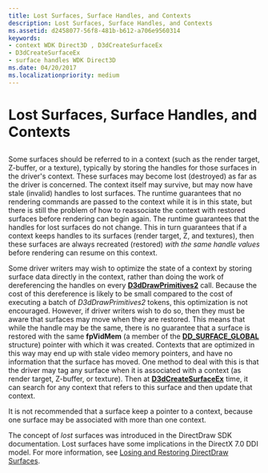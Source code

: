 ```yaml
---
title: Lost Surfaces, Surface Handles, and Contexts
description: Lost Surfaces, Surface Handles, and Contexts
ms.assetid: d2458077-56f8-481b-b612-a706e9560314
keywords:
- context WDK Direct3D , D3dCreateSurfaceEx
- D3dCreateSurfaceEx
- surface handles WDK Direct3D
ms.date: 04/20/2017
ms.localizationpriority: medium
---
```


# Lost Surfaces, Surface Handles, and Contexts


## <span id="ddk_lost_surfaces_surface_handles_and_contexts_gg"></span><span id="DDK_LOST_SURFACES_SURFACE_HANDLES_AND_CONTEXTS_GG"></span>


Some surfaces should be referred to in a context (such as the render target, Z-buffer, or a texture), typically by storing the handles for those surfaces in the driver's context. These surfaces may become lost (destroyed) as far as the driver is concerned. The context itself may survive, but may now have stale (invalid) handles to lost surfaces. The runtime guarantees that no rendering commands are passed to the context while it is in this state, but there is still the problem of how to reassociate the context with restored surfaces before rendering can begin again. The runtime guarantees that the handles for lost surfaces do not change. This in turn guarantees that if a context keeps handles to its surfaces (render target, Z, and textures), then these surfaces are always recreated (restored) *with the same handle values* before rendering can resume on this context.

Some driver writers may wish to optimize the state of a context by storing surface data directly in the context, rather than doing the work of dereferencing the handles on every [**D3dDrawPrimitives2**](https://msdn.microsoft.com/library/windows/hardware/ff544704) call. Because the cost of this dereference is likely to be small compared to the cost of executing a batch of *D3dDrawPrimitives2* tokens, this optimization is not encouraged. However, if driver writers wish to do so, then they must be aware that surfaces may move when they are restored. This means that while the handle may be the same, there is no guarantee that a surface is restored with the same **fpVidMem** (a member of the [**DD\_SURFACE\_GLOBAL**](https://msdn.microsoft.com/library/windows/hardware/ff551726) structure) pointer with which it was created. Contexts that are optimized in this way may end up with stale video memory pointers, and have no information that the surface has moved. One method to deal with this is that the driver may tag any surface when it is associated with a context (as render target, Z-buffer, or texture). Then at [**D3dCreateSurfaceEx**](https://msdn.microsoft.com/library/windows/hardware/ff542840) time, it can search for any context that refers to this surface and then update that context.

It is not recommended that a surface keep a pointer to a context, because one surface may be associated with more than one context.

The concept of *lost* surfaces was introduced in the DirectDraw SDK documentation. Lost surfaces have some implications in the DirectX 7.0 DDI model. For more information, see [Losing and Restoring DirectDraw Surfaces](losing-and-restoring-directdraw-surfaces.md).

 

 





